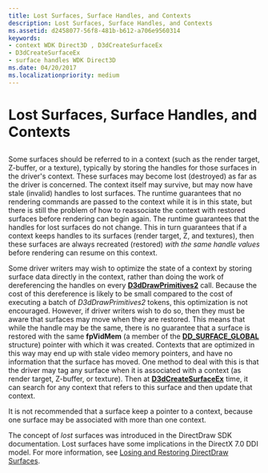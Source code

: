 ```yaml
---
title: Lost Surfaces, Surface Handles, and Contexts
description: Lost Surfaces, Surface Handles, and Contexts
ms.assetid: d2458077-56f8-481b-b612-a706e9560314
keywords:
- context WDK Direct3D , D3dCreateSurfaceEx
- D3dCreateSurfaceEx
- surface handles WDK Direct3D
ms.date: 04/20/2017
ms.localizationpriority: medium
---
```


# Lost Surfaces, Surface Handles, and Contexts


## <span id="ddk_lost_surfaces_surface_handles_and_contexts_gg"></span><span id="DDK_LOST_SURFACES_SURFACE_HANDLES_AND_CONTEXTS_GG"></span>


Some surfaces should be referred to in a context (such as the render target, Z-buffer, or a texture), typically by storing the handles for those surfaces in the driver's context. These surfaces may become lost (destroyed) as far as the driver is concerned. The context itself may survive, but may now have stale (invalid) handles to lost surfaces. The runtime guarantees that no rendering commands are passed to the context while it is in this state, but there is still the problem of how to reassociate the context with restored surfaces before rendering can begin again. The runtime guarantees that the handles for lost surfaces do not change. This in turn guarantees that if a context keeps handles to its surfaces (render target, Z, and textures), then these surfaces are always recreated (restored) *with the same handle values* before rendering can resume on this context.

Some driver writers may wish to optimize the state of a context by storing surface data directly in the context, rather than doing the work of dereferencing the handles on every [**D3dDrawPrimitives2**](https://msdn.microsoft.com/library/windows/hardware/ff544704) call. Because the cost of this dereference is likely to be small compared to the cost of executing a batch of *D3dDrawPrimitives2* tokens, this optimization is not encouraged. However, if driver writers wish to do so, then they must be aware that surfaces may move when they are restored. This means that while the handle may be the same, there is no guarantee that a surface is restored with the same **fpVidMem** (a member of the [**DD\_SURFACE\_GLOBAL**](https://msdn.microsoft.com/library/windows/hardware/ff551726) structure) pointer with which it was created. Contexts that are optimized in this way may end up with stale video memory pointers, and have no information that the surface has moved. One method to deal with this is that the driver may tag any surface when it is associated with a context (as render target, Z-buffer, or texture). Then at [**D3dCreateSurfaceEx**](https://msdn.microsoft.com/library/windows/hardware/ff542840) time, it can search for any context that refers to this surface and then update that context.

It is not recommended that a surface keep a pointer to a context, because one surface may be associated with more than one context.

The concept of *lost* surfaces was introduced in the DirectDraw SDK documentation. Lost surfaces have some implications in the DirectX 7.0 DDI model. For more information, see [Losing and Restoring DirectDraw Surfaces](losing-and-restoring-directdraw-surfaces.md).

 

 





